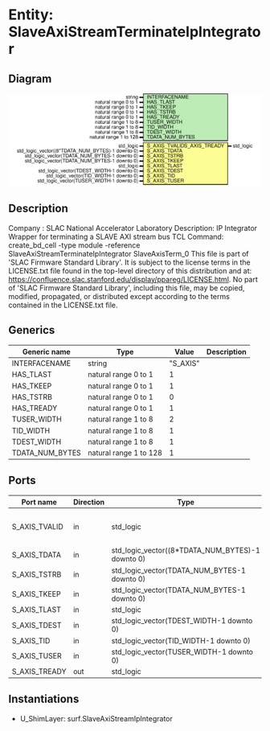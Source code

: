 # Entity: SlaveAxiStreamTerminateIpIntegrator

## Diagram

![Diagram](SlaveAxiStreamTerminateIpIntegrator.svg "Diagram")
## Description

Company    : SLAC National Accelerator Laboratory
Description: IP Integrator Wrapper for terminating a SLAVE AXI stream bus
TCL Command: create_bd_cell -type module -reference SlaveAxiStreamTerminateIpIntegrator SlaveAxisTerm_0
This file is part of 'SLAC Firmware Standard Library'.
It is subject to the license terms in the LICENSE.txt file found in the
top-level directory of this distribution and at:
   https://confluence.slac.stanford.edu/display/ppareg/LICENSE.html.
No part of 'SLAC Firmware Standard Library', including this file,
may be copied, modified, propagated, or distributed except according to
the terms contained in the LICENSE.txt file.
## Generics

| Generic name    | Type                   | Value    | Description |
| --------------- | ---------------------- | -------- | ----------- |
| INTERFACENAME   | string                 | "S_AXIS" |             |
| HAS_TLAST       | natural range 0 to 1   | 1        |             |
| HAS_TKEEP       | natural range 0 to 1   | 1        |             |
| HAS_TSTRB       | natural range 0 to 1   | 0        |             |
| HAS_TREADY      | natural range 0 to 1   | 1        |             |
| TUSER_WIDTH     | natural range 1 to 8   | 2        |             |
| TID_WIDTH       | natural range 1 to 8   | 1        |             |
| TDEST_WIDTH     | natural range 1 to 8   | 1        |             |
| TDATA_NUM_BYTES | natural range 1 to 128 | 1        |             |
## Ports

| Port name     | Direction | Type                                             | Description                        |
| ------------- | --------- | ------------------------------------------------ | ---------------------------------- |
| S_AXIS_TVALID | in        | std_logic                                        | IP Integrator AXI Stream Interface |
| S_AXIS_TDATA  | in        | std_logic_vector((8*TDATA_NUM_BYTES)-1 downto 0) |                                    |
| S_AXIS_TSTRB  | in        | std_logic_vector(TDATA_NUM_BYTES-1 downto 0)     |                                    |
| S_AXIS_TKEEP  | in        | std_logic_vector(TDATA_NUM_BYTES-1 downto 0)     |                                    |
| S_AXIS_TLAST  | in        | std_logic                                        |                                    |
| S_AXIS_TDEST  | in        | std_logic_vector(TDEST_WIDTH-1 downto 0)         |                                    |
| S_AXIS_TID    | in        | std_logic_vector(TID_WIDTH-1 downto 0)           |                                    |
| S_AXIS_TUSER  | in        | std_logic_vector(TUSER_WIDTH-1 downto 0)         |                                    |
| S_AXIS_TREADY | out       | std_logic                                        |                                    |
## Instantiations

- U_ShimLayer: surf.SlaveAxiStreamIpIntegrator
